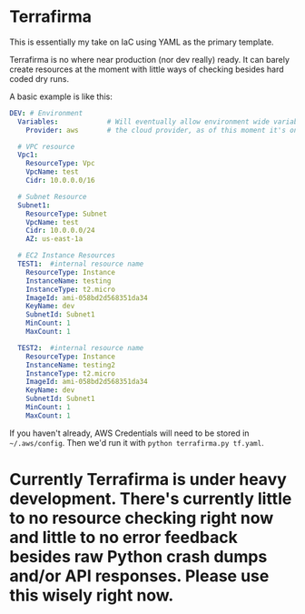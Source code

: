 # Terrafirma
This is essentially my take on IaC using YAML as the primary template.

Terrafirma is no where near production (nor dev really) ready. It can barely create resources at the moment with little ways of checking besides hard coded dry runs.

A basic example is like this:
```yaml
DEV: # Environment
  Variables:            # Will eventually allow environment wide variables here
    Provider: aws       # the cloud provider, as of this moment it's only AWS

  # VPC resource
  Vpc1:                 
    ResourceType: Vpc
    VpcName: test
    Cidr: 10.0.0.0/16

  # Subnet Resource
  Subnet1:
    ResourceType: Subnet
    VpcName: test
    Cidr: 10.0.0.0/24
    AZ: us-east-1a

  # EC2 Instance Resources
  TEST1:  #internal resource name
    ResourceType: Instance
    InstanceName: testing
    InstanceType: t2.micro
    ImageId: ami-058bd2d568351da34
    KeyName: dev
    SubnetId: Subnet1
    MinCount: 1
    MaxCount: 1

  TEST2:  #internal resource name
    ResourceType: Instance
    InstanceName: testing2
    InstanceType: t2.micro
    ImageId: ami-058bd2d568351da34
    KeyName: dev
    SubnetId: Subnet1
    MinCount: 1
    MaxCount: 1
```

If you haven't already, AWS Credentials will need to be stored in `~/.aws/config`. Then we'd run it with `python terrafirma.py tf.yaml`.



# Currently Terrafirma is under heavy development. There's currently little to no resource checking right now and little to no error feedback besides raw Python crash dumps and/or API responses. Please use this wisely right now.

